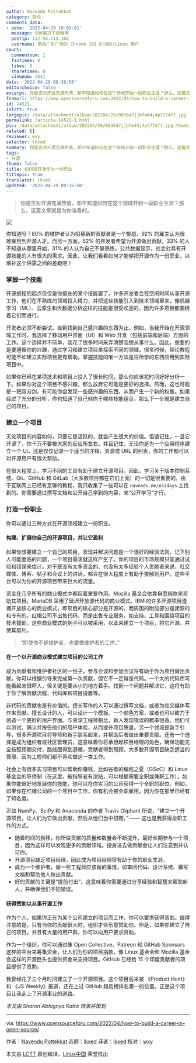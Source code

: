```yaml
---
author: Navendu Pottekkat
category: 观点
comments_data:
- date: '2022-04-29 18:02:01'
  message: 996情况下很难啊
  postip: 112.94.213.165
  username: 来自广东广州的 Chrome 101.0|GNU/Linux 用户
count:
  commentnum: 1
  favtimes: 0
  likes: 0
  sharetimes: 0
  viewnum: 2641
date: '2022-04-29 08:36:50'
editorchoice: false
excerpt: 你是否对开源充满热情，却不知道如何在这个领域开始一段职业生涯？那么，这篇文章就是为你准备的。
fromurl: https://www.opensourceforu.com/2022/04/how-to-build-a-career-in-open-source/
id: 14521
islctt: true
largepic: /data/attachment/album/202204/29/083647jjbfm44j4pt774ft.jpg
permalink: /article-14521-1.html
pic: /data/attachment/album/202204/29/083647jjbfm44j4pt774ft.jpg.thumb.jpg
related: []
reviewer: wxy
selector: lkxed
summary: 你是否对开源充满热情，却不知道如何在这个领域开始一段职业生涯？那么，这篇文章就是为你准备的。
tags:
- 开源
thumb: false
title: 如何把开源作为一份职业
titlepic: true
translator: lkxed
updated: '2022-04-29 08:36:50'
---
```



> 
> 你是否对开源充满热情，却不知道如何在这个领域开始一段职业生涯？那么，这篇文章就是为你准备的。
> 
> 
> 


![](/data/attachment/album/202204/29/083647jjbfm44j4pt774ft.jpg)


你知道吗？80% 的维护者认为招募新的贡献者是一个挑战，92% 的雇主认为很难雇用到开源人才。而另一方面，52% 的开发者希望为开源做出贡献，33% 的人不知道从哪里开始，31% 的人认为自己不够熟练。公共数据显示，社会对具有开源技能的人有很大的需求。因此，让我们看看如何才能够把开源作为一份职业，以填补这个供需之间的差距吧！


### 掌握一个技能


开源旅程的起点仅仅是你擅长的某个技能罢了。许多开发者会在空闲时间从事开源工作，他们在不熟练的领域投入精力，并把这些技能引入到技术领域里来。像机器学习（ML）、云原生和大数据分析这样的技能是很受欢迎的，因为许多项目都围绕着它们而进行。


开发者必须不断尝试，直到找到自己感兴趣的东西为止。例如，当我开始在开源领域工作时，我选择了移动用户界面（UI）和 Web 开发（包括前端和后端）方面的工作。这个选择并不简单，我花了很多时间来弄清楚我想从事什么。因此，重要的是要遵循你的兴趣，通过学习和建立项目来探索不同的领域。很多时候，理论教程可能不如建立实际项目更有帮助。掌握技能的唯一方法是将所学的东西应用到实际项目中。


如果你已经在某项技术和项目上投入了很长时间，那么你应该花时间好好分析一下。如果你对这个项目不感兴趣，那么放弃它可能是更好的选择。然而，这也可能是一把双刃剑。有可能你会发现一些感兴趣的东西，从而产生一个新的权衡。如果经过了充分的分析，你也知道了自己倾向于哪些技能组合，那么下一步就是建立自己的项目。


### 建立一个项目


无论项目的内容如何，只要它是活跃的，就会产生很大的价值。但请记住，一旦它开源了，你千万不要被大家的反应所左右。并且记住，无论你是为一个应用程序建立一个 UI，还是仅仅记录一个适当的注释、资源或 URL 的列表，你的工作都可以对开源用户有很大帮助。


在很大程度上，学习不同的工具有助于建立开源项目。因此，学习关于版本控制系统、Git、GitHub 和 GitLab（大多数项目都在它们上面）的一切是很重要的。由于互联网上已经有足够的教程，我只收集了一些可以在 `navendu.me/osidays` 上找到的。你需要通过撰写文档和公开自己学到的内容，来“公开学习”才行。


### 打造一份职业


你可以通过三种方式在开源领域建立一份职业。


#### 构建、扩展你自己的开源项目，并让它盈利


如果你想要建立一个自己的项目，发现并解决问题是一个很好的经验法则。记下别人可能面临的问题，一个项目需求就这样产生了。你的项目的市场规模只能通过试验和错误来估计。对于既没有太多资金的、也没有太多经验个人贡献者来说，社交媒体、博客、帖子和会议上的讲话，都会在很大程度上有助于接触到用户。这些平台可以为你的开源项目带来巨大的流量。


资金在几乎所有的商业模式中都起着重要作用。Mozilla 基金会依靠自愿捐款来资助其项目。MariaDB 采用了延迟开放源代码的商业模式。IBM 的许多开源项目遵循开放核心的商业模式，即项目的核心部分是开源的，而周围的附加部分是闭源的和专有的。红帽公司不出售代码，而是出售专业服务，如支持、工具和围绕项目的技术援助。这些商业模式的例子可以被采用，以此来建立一个项目，将它开源，并使其盈利。



> 
> “即使你不是维护者，也要做维护者的工作。”
> 
> 
> 


#### 在一个以开源商业模式建立项目的公司工作


成为贡献者和维护者社区的一份子，参与会谈和参加会议将有助于你为项目做出贡献。你可以根据引导来完成第一次贡献，但它不一定得是代码。一个大的代码库可能看起来很吓人，但关键是要从小的地方着手。找到一个问题并解决它，这将有助于你了解贡献流程、代码库和项目设置等。


非代码的贡献也是有价值的。擅长写作的人可以通过撰写文档，或者为社交媒体写作来贡献。擅长设计的人，可以设计一个模板、一个颜色方案，或者也可以致力于创造一个更好的用户界面。与资深工程师相比，新人发现错误的概率很高。他们可以测试、确认并报告他们的用户体验，从而提升项目质量。另一个领域是新手引导，很多开源项目将导师和新手联系起来，并帮助后者做出重要贡献。还有一个选择是成为组织者或社区管理员，这意味着你将承担起项目经理的角色，确保功能完全按照预期交付，路线图得到遵循，贡献者得到照顾。大多数开源项目缺乏适当的管理，因为工程师们都不喜欢做这一类工作。


社会上有很多实习项目可以帮助你赚钱，比如谷歌的编程之夏（GSoC）和 Linux 基金会的导师制（在这里，被指导者有津贴，可以根据需要全职或兼职工作）。如果你能很好地发展你的技能，你可以在你实习的公司获得一个全职的职位。例如，如果你在红帽公司的一个项目中工作，你有机会被全职雇用，因为你在那里已经有了知名度。


正如 NumPy、SciPy 和 Anaconda 的作者 Travis Oliphant 所说，“建立一个开源项目，让人们为它做出贡献，然后从他们当中招聘。” —— 这也是我获得全职工作的方式。


* 随着时间的推移，你所做贡献的质量和数量会不断提升。最好长期参与一个项目，因为这样可以发现更多的贡献领域。投身进去做贡献会让人们注意到并认可你。
* 开源项目缺乏项目经理，因此成为项目经理将有助于你的职业生涯。
* 成为一个维护者，做一些工程师应该做的事情，如审阅代码、设计系统、撰写文档和帮助他人做出贡献。
* 好的贡献的关键是“提前付出”，这意味着你需要通过分享经验和智慧来帮助新人，并确保他们不犯错误。


#### 获得赞助以从事开源工作


作为个人，如果你正在为某个公司建立的项目而工作，你可以要求获得资助。值得注意的是，只有当你的贡献很大时，组织才会乐意赞助你。但是，如果你建立了自己的项目，并且有大量的用户群，你可以向用户要求资助。


作为一个组织，你可以通过像 Open Collective、Patreon 和 GitHub Sponsors 这样的平台来筹集资金，让人们为你的项目捐款。像 Linux 基金会和 Mozilla 基金会这样的开源巨头也提供资金来支持项目。GitHub 已经给 15 个印度贡献者的项目提供了资助。


我曾经花了三个月时间建立了一个开源项目。这个项目后来被 《Product Hunt》 和 《JS Weekly》报道，还在上过 GitHub 趋势榜排名第一的位置。正是这个项目让我走上了开源事业的道路。


*本文由 Sharon Abhignya Katta 转录并策划*




---


via: <https://www.opensourceforu.com/2022/04/how-to-build-a-career-in-open-source/>


作者：[Navendu Pottekkat](https://www.opensourceforu.com/author/navendu-pottekkat/) 选题：[lkxed](https://github.com/lkxed) 译者：[lkxed](https://github.com/lkxed) 校对：[wxy](https://github.com/wxy)


本文由 [LCTT](https://github.com/LCTT/TranslateProject) 原创编译，[Linux中国](https://linux.cn/) 荣誉推出
